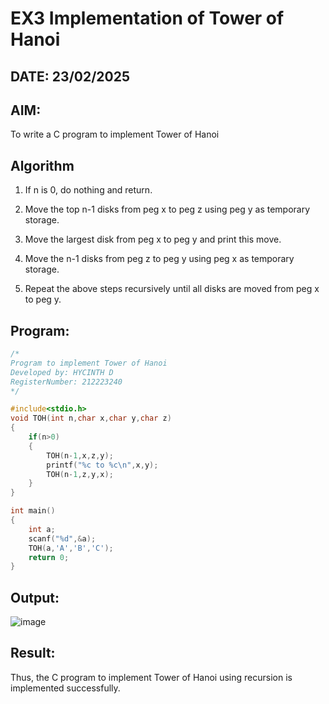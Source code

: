 # EX3 Implementation of Tower of Hanoi
## DATE: 23/02/2025
## AIM:
To write a C program to implement Tower of Hanoi

## Algorithm

1. If n is 0, do nothing and return.

2. Move the top n-1 disks from peg x to peg z using peg y as temporary storage.

3. Move the largest disk from peg x to peg y and print this move.

4. Move the n-1 disks from peg z to peg y using peg x as temporary storage.

5. Repeat the above steps recursively until all disks are moved from peg x to peg y.

## Program:
```C
/*
Program to implement Tower of Hanoi
Developed by: HYCINTH D
RegisterNumber: 212223240
*/

#include<stdio.h>
void TOH(int n,char x,char y,char z)
{
    if(n>0)
    {
        TOH(n-1,x,z,y);
        printf("%c to %c\n",x,y);
        TOH(n-1,z,y,x);
    }
}

int main()
{
    int a;
    scanf("%d",&a);
    TOH(a,'A','B','C');
    return 0;
}
```

## Output:
![image](https://github.com/user-attachments/assets/a0eabf58-7041-47cd-83b1-0579565db275)

## Result:
Thus, the C program to implement Tower of Hanoi using recursion is implemented successfully.
